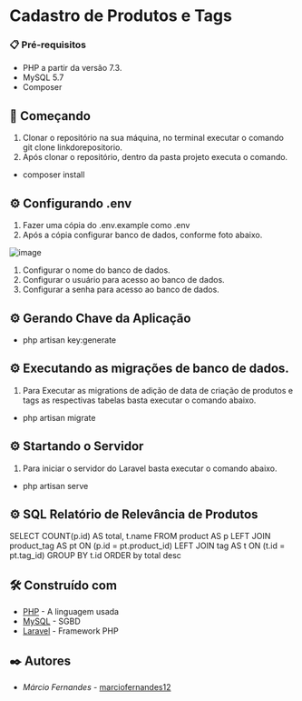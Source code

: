 # Cadastro de Produtos e Tags



### 📋 Pré-requisitos
- PHP a partir da versão 7.3.
- MySQL 5.7
- Composer

## 🚀 Começando
1. Clonar o repositório na sua máquina, no terminal executar o comando git clone linkdorepositorio.
2. Após clonar o repositório, dentro da pasta projeto executa o comando.
- composer install

## ⚙️ Configurando .env
1. Fazer uma cópia do .env.example como .env
2. Após a cópia configurar banco de dados, conforme foto abaixo.

![image](https://user-images.githubusercontent.com/28792600/155243906-f4737caf-877a-459c-a9e5-7a0ce09bec90.png)

1. Configurar o nome do banco de dados.
2. Configurar o usuário para acesso ao banco de dados. 
3. Configurar a senha para acesso ao banco de dados.

## ⚙️ Gerando Chave da Aplicação
- php artisan key:generate

## ⚙️ Executando as migrações de banco de dados.
1. Para Executar as migrations de adição de data de criação de produtos e tags as respectivas tabelas basta executar o comando abaixo. 
- php artisan migrate

## ⚙️ Startando o Servidor
1. Para iniciar o servidor do Laravel basta executar o comando abaixo. 
- php artisan serve
## ⚙️ SQL Relatório de Relevância de Produtos
SELECT 
    COUNT(p.id) AS total, t.name
FROM
    product AS p
        LEFT JOIN
    product_tag AS pt ON (p.id = pt.product_id)
        LEFT JOIN
    tag AS t ON (t.id = pt.tag_id)
GROUP BY t.id
ORDER by total desc
## 🛠️ Construído com
- [PHP](https://www.php.net/) - A linguagem usada
- [MySQL](https://www.mysql.com/) - SGBD
- [Laravel](https://laravel.com/) - Framework PHP

## ✒️ Autores
- *Márcio Fernandes* - [marciofernandes12](https://github.com/marciofernandes12)

